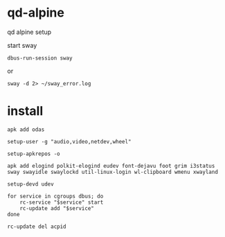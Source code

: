 # qd-alpine
qd alpine setup

start sway
```
dbus-run-session sway
```
or
```
sway -d 2> ~/sway_error.log
```

# install
```
apk add odas
```


```
setup-user -g "audio,video,netdev,wheel"
```



```
setup-apkrepos -o
```



```
apk add elogind polkit-elogind eudev font-dejavu foot grim i3status sway swayidle swaylockd util-linux-login wl-clipboard wmenu xwayland
```


```
setup-devd udev

```


```
for service in cgroups dbus; do
	rc-service "$service" start
	rc-update add "$service"
done
```



```
rc-update del acpid
```



```
```



```
```
